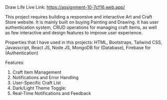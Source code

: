 Draw Life Live Link: https://assignment-10-7cf16.web.app/ 

This project requires building a responsive and interactive Art and Craft Store website. It is mainly built on buying Painting and Drawing. It has user authentication system, CRUD operations for managing craft items, as well as few interactive and design features to improve user experience. 

Properties that I have used in this projects:
HTML, Bootstraps, Tailwind CSS, Javasscript, React JS, Node JS, MongoDB for (Database), Firebase for (Authentication)

Features:
1) Craft Item Management
2) Notifications and Error Handling
3) User-Specific Craft List
4) Dark/Light Theme Toggle:
5) Real-Time Notifications and Feedback

